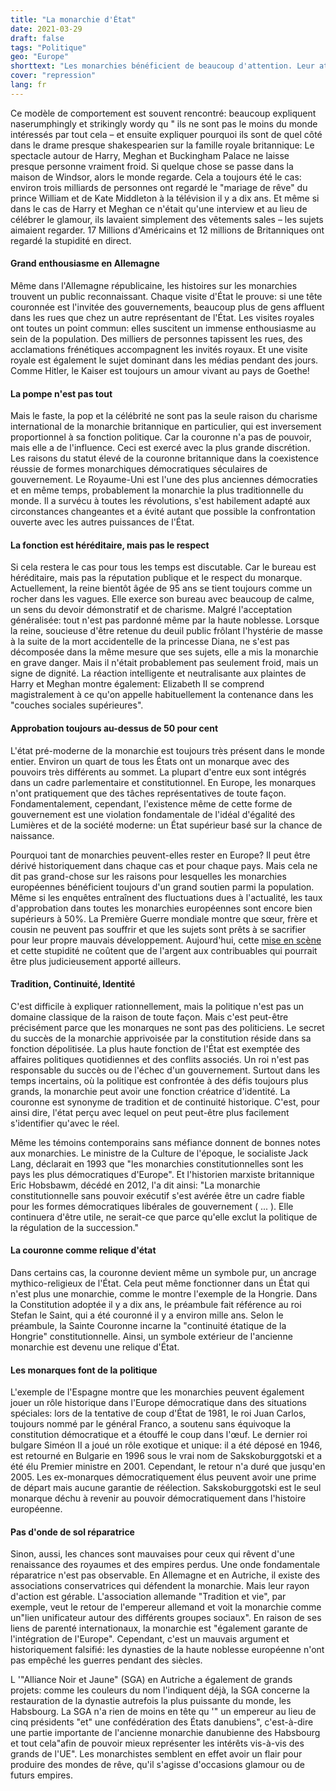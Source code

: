 ```yaml
---
title: "La monarchie d'État"
date: 2021-03-29
draft: false
tags: "Politique"
geo: "Europe"
shorttext: "Les monarchies bénéficient de beaucoup d'attention. Leur attractivité a des causes plus profondes que de simples histoires de glamour et de scandales."
cover: "repression"
lang: fr
---
```


Ce modèle de comportement est souvent rencontré: beaucoup expliquent naserumphingly et strikingly wordy qu " ils ne sont pas le moins du monde intéressés par tout cela – et ensuite expliquer pourquoi ils sont de quel côté dans le drame presque shakespearien sur la famille royale britannique: Le spectacle autour de Harry, Meghan et Buckingham Palace ne laisse presque personne vraiment froid. Si quelque chose se passe dans la maison de Windsor, alors le monde regarde. Cela a toujours été le cas: environ trois milliards de personnes ont regardé le "mariage de rêve" du prince William et de Kate Middleton à la télévision il y a dix ans. Et même si dans le cas de Harry et Meghan ce n'était qu'une interview et au lieu de célébrer le glamour, ils lavaient simplement des vêtements sales – les sujets aimaient regarder. 17 Millions d'Américains et 12 millions de Britanniques ont regardé la stupidité en direct.

#### Grand enthousiasme en Allemagne

Même dans l'Allemagne républicaine, les histoires sur les monarchies trouvent un public reconnaissant. Chaque visite d'État le prouve: si une tête couronnée est l'invitée des gouvernements, beaucoup plus de gens affluent dans les rues que chez un autre représentant de l'État. Les visites royales ont toutes un point commun: elles suscitent un immense enthousiasme au sein de la population. Des milliers de personnes tapissent les rues, des acclamations frénétiques accompagnent les invités royaux. Et une visite royale est également le sujet dominant dans les médias pendant des jours. Comme Hitler, le Kaiser est toujours un amour vivant au pays de Goethe!

#### La pompe n'est pas tout

Mais le faste, la pop et la célébrité ne sont pas la seule raison du charisme international de la monarchie britannique en particulier, qui est inversement proportionnel à sa fonction politique. Car la couronne n'a pas de pouvoir, mais elle a de l'influence. Ceci est exercé avec la plus grande discrétion. Les raisons du statut élevé de la couronne britannique dans la coexistence réussie de formes monarchiques démocratiques séculaires de gouvernement. Le Royaume-Uni est l'une des plus anciennes démocraties et en même temps, probablement la monarchie la plus traditionnelle du monde. Il a survécu à toutes les révolutions, s'est habilement adapté aux circonstances changeantes et a évité autant que possible la confrontation ouverte avec les autres puissances de l'État.

#### La fonction est héréditaire, mais pas le respect

Si cela restera le cas pour tous les temps est discutable. Car le bureau est héréditaire, mais pas la réputation publique et le respect du monarque. Actuellement, la reine bientôt âgée de 95 ans se tient toujours comme un rocher dans les vagues. Elle exerce son bureau avec beaucoup de calme, un sens du devoir démonstratif et de charisme. Malgré l'acceptation généralisée: tout n'est pas pardonné même par la haute noblesse. Lorsque la reine, soucieuse d'être retenue du deuil public frôlant l'hystérie de masse à la suite de la mort accidentelle de la princesse Diana, ne s'est pas décomposée dans la même mesure que ses sujets, elle a mis la monarchie en grave danger. Mais il n'était probablement pas seulement froid, mais un signe de dignité. La réaction intelligente et neutralisante aux plaintes de Harry et Meghan montre également: Elizabeth II se comprend magistralement à ce qu'on appelle habituellement la contenance dans les "couches sociales supérieures".

#### Approbation toujours au-dessus de 50 pour cent

L'état pré-moderne de la monarchie est toujours très présent dans le monde entier. Environ un quart de tous les États ont un monarque avec des pouvoirs très différents au sommet. La plupart d'entre eux sont intégrés dans un cadre parlementaire et constitutionnel. En Europe, les monarques n'ont pratiquement que des tâches représentatives de toute façon. Fondamentalement, cependant, l'existence même de cette forme de gouvernement est une violation fondamentale de l'idéal d'égalité des Lumières et de la société moderne: un État supérieur basé sur la chance de naissance.

Pourquoi tant de monarchies peuvent-elles rester en Europe? Il peut être dérivé historiquement dans chaque cas et pour chaque pays. Mais cela ne dit pas grand-chose sur les raisons pour lesquelles les monarchies européennes bénéficient toujours d'un grand soutien parmi la population. Même si les enquêtes entraînent des fluctuations dues à l'actualité, les taux d'approbation dans toutes les monarchies européennes sont encore bien supérieurs à 50%. La Première Guerre mondiale montre que sœur, frère et cousin ne peuvent pas souffrir et que les sujets sont prêts à se sacrifier pour leur propre mauvais développement. Aujourd'hui, cette [mise en scène](https://www.srf.ch/play/tv/glanz--gloria/video/wieviel-kosten-die-monarchen-europas?urn=urn:srf:video:785b0b46-5b20-41ca-a0a7-be995dd115d5 "Wieviel kosten die Monarchen Europas?") et cette stupidité ne coûtent que de l'argent aux contribuables qui pourrait être plus judicieusement apporté ailleurs.

#### Tradition, Continuité, Identité

C'est difficile à expliquer rationnellement, mais la politique n'est pas un domaine classique de la raison de toute façon. Mais c'est peut-être précisément parce que les monarques ne sont pas des politiciens. Le secret du succès de la monarchie apprivoisée par la constitution réside dans sa fonction dépolitisée. La plus haute fonction de l'État est exemptée des affaires politiques quotidiennes et des conflits associés. Un roi n'est pas responsable du succès ou de l'échec d'un gouvernement. Surtout dans les temps incertains, où la politique est confrontée à des défis toujours plus grands, la monarchie peut avoir une fonction créatrice d'identité. La couronne est synonyme de tradition et de continuité historique. C'est, pour ainsi dire, l'état perçu avec lequel on peut peut-être plus facilement s'identifier qu'avec le réel.

Même les témoins contemporains sans méfiance donnent de bonnes notes aux monarchies. Le ministre de la Culture de l'époque, le socialiste Jack Lang, déclarait en 1993 que "les monarchies constitutionnelles sont les pays les plus démocratiques d'Europe". Et l'historien marxiste britannique Eric Hobsbawm, décédé en 2012, l'a dit ainsi: "La monarchie constitutionnelle sans pouvoir exécutif s'est avérée être un cadre fiable pour les formes démocratiques libérales de gouvernement ( ... ). Elle continuera d'être utile, ne serait-ce que parce qu'elle exclut la politique de la régulation de la succession."

#### La couronne comme relique d'état

Dans certains cas, la couronne devient même un symbole pur, un ancrage mythico-religieux de l'État. Cela peut même fonctionner dans un État qui n'est plus une monarchie, comme le montre l'exemple de la Hongrie. Dans la Constitution adoptée il y a dix ans, le préambule fait référence au roi Stefan le Saint, qui a été couronné il y a environ mille ans. Selon le préambule, la Sainte Couronne incarne la "continuité étatique de la Hongrie" constitutionnelle. Ainsi, un symbole extérieur de l'ancienne monarchie est devenu une relique d'État.

#### Les monarques font de la politique

L'exemple de l'Espagne montre que les monarchies peuvent également jouer un rôle historique dans l'Europe démocratique dans des situations spéciales: lors de la tentative de coup d'État de 1981, le roi Juan Carlos, toujours nommé par le général Franco, a soutenu sans équivoque la constitution démocratique et a étouffé le coup dans l'œuf. Le dernier roi bulgare Siméon II a joué un rôle exotique et unique: il a été déposé en 1946, est retourné en Bulgarie en 1996 sous le vrai nom de Sakskoburggotski et a été élu Premier ministre en 2001. Cependant, le retour n'a duré que jusqu'en 2005. Les ex-monarques démocratiquement élus peuvent avoir une prime de départ mais aucune garantie de réélection. Sakskoburggotski est le seul monarque déchu à revenir au pouvoir démocratiquement dans l'histoire européenne.

#### Pas d'onde de sol réparatrice

Sinon, aussi, les chances sont mauvaises pour ceux qui rêvent d'une renaissance des royaumes et des empires perdus. Une onde fondamentale réparatrice n'est pas observable. En Allemagne et en Autriche, il existe des associations conservatrices qui défendent la monarchie. Mais leur rayon d'action est gérable. L'association allemande "Tradition et vie", par exemple, veut le retour de l'empereur allemand et voit la monarchie comme un"lien unificateur autour des différents groupes sociaux". En raison de ses liens de parenté internationaux, la monarchie est "également garante de l'intégration de l'Europe". Cependant, c'est un mauvais argument et historiquement falsifié: les dynasties de la haute noblesse européenne n'ont pas empêché les guerres pendant des siècles.

L '"Alliance Noir et Jaune" (SGA) en Autriche a également de grands projets: comme les couleurs du nom l'indiquent déjà, la SGA concerne la restauration de la dynastie autrefois la plus puissante du monde, les Habsbourg. La SGA n'a rien de moins en tête qu '" un empereur au lieu de cinq présidents "et" une confédération des États danubiens", c'est-à-dire une partie importante de l'ancienne monarchie danubienne des Habsbourg et tout cela"afin de pouvoir mieux représenter les intérêts vis-à-vis des grands de l'UE". Les monarchistes semblent en effet avoir un flair pour produire des mondes de rêve, qu'il s'agisse d'occasions glamour ou de futurs empires.
